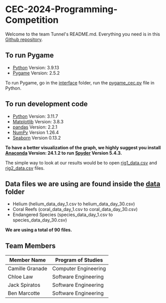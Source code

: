 # CEC-2024-Programming-Competition

Welcome to the team Tunnel's README.md. Everything you need is in this [Github repository](https://github.com/Spiratatoe/CEC-2024-Programming-Competition).

## To run Pygame
- [Python](https://www.python.org/) Version: 3.9.13 
- [Pygame](https://www.pygame.org/) Version: 2.5.2

To run Pygame, go in the [interface](https://github.com/Spiratatoe/CEC-2024-Programming-Competition/tree/main/interface) folder, run the [pygame_cec.py](https://github.com/Spiratatoe/CEC-2024-Programming-Competition/blob/main/interface/pygame_cec.py) file in Python.

## To run development code
- [Python](https://www.python.org/) Version: 3.11.7 
- [Matplotlib](https://matplotlib.org/) Version: 3.8.3
- [pandas](https://pandas.pydata.org/) Version: 2.2.1
- [NumPy](https://numpy.org/) Version 1.26.4
- [Seaborn](https://seaborn.pydata.org/) Version 0.13.2

**To have a better visualization of the graph, we highly suggest you install [Anaconda](https://www.anaconda.com/) Version: 24.1.2 to run [Spyder](https://www.spyder.com/) Version 5.4.3.**

The simple way to look at our results would be to open [rig1_data.csv](https://github.com/Spiratatoe/CEC-2024-Programming-Competition/blob/main/rig1_data.csv) and [rig2_data.csv](https://github.com/Spiratatoe/CEC-2024-Programming-Competition/blob/main/rig2_data.csv) files.

## Data files we are using are found inside the [data](https://github.com/Spiratatoe/CEC-2024-Programming-Competition/tree/main/data) folder
- Helium (helium_data_day_1.csv to helium_data_day_30.csv)
- Coral Reefs (coral_data_day_1.csv to coral_data_day_30.csv)
- Endangered Species (species_data_day_1.csv to species_data_day_30.csv)

**We are using a total of 90 files.**

## Team Members
| Member Name  | Program of Studies |
| ------------- | ------------- |
| Camille Granade  | Computer Engineering  |
| Chloe Law  | Software Engineering  |
| Jack Spiratos  | Software Engineering  |
| Ben Marcotte  | Software Engineering  |
